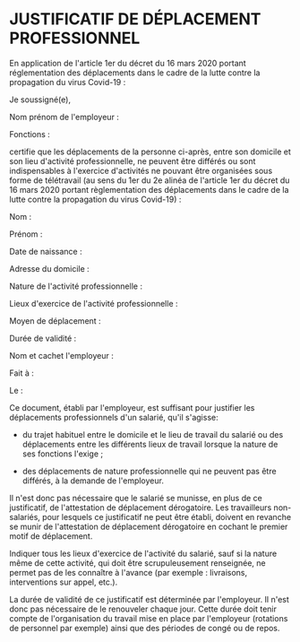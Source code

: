 # JUSTIFICATIF DE DÉPLACEMENT PROFESSIONNEL

En application de l'article 1er du décret du 16 mars 2020 portant réglementation des déplacements dans le cadre de la lutte contre
la propagation du virus Covid-19 :

Je soussigné(e),

Nom prénom de l'employeur :

Fonctions :

certifie que les déplacements de la personne ci-après, entre son domicile et son lieu d'activité professionnelle, ne peuvent être
différés ou sont indispensables à l'exercice d'activités ne pouvant être organisées sous forme de télétravail (au sens du 1er du
2e alinéa de l'article 1er du décret du 16 mars 2020 portant règlementation des déplacements dans le cadre de la lutte contre la
propagation du virus Covid-19) :

Nom :

Prénom :

Date de naissance :

Adresse du domicile :

Nature de l'activité professionnelle :

Lieux d'exercice de l'activité professionnelle :

Moyen de déplacement :

Durée de validité :

Nom et cachet l\'employeur :

Fait à :

Le :

Ce document, établi par l'employeur, est suffisant pour justifier les déplacements professionnels d'un salarié, qu'il s'agisse:

-   du trajet habituel entre le domicile et le lieu de travail du salarié ou des déplacements entre les différents lieux de
    travail lorsque la nature de ses fonctions l'exige ;

-   des déplacements de nature professionnelle qui ne peuvent pas être différés, à la demande de l'employeur.

Il n'est donc pas nécessaire que le salarié se munisse, en plus de ce justificatif, de l'attestation de déplacement dérogatoire.
Les travailleurs non-salariés, pour lesquels ce justificatif ne peut être établi, doivent en revanche se munir de l'attestation de
déplacement dérogatoire en cochant le premier motif de déplacement.

Indiquer tous les lieux d'exercice de l'activité du salarié, sauf si la nature même de cette activité, qui doit être
scrupuleusement renseignée, ne permet pas de les connaître à l'avance (par exemple : livraisons, interventions sur appel, etc.).

La durée de validité de ce justificatif est déterminée par l'employeur. Il n'est donc pas nécessaire de le renouveler chaque jour.
Cette durée doit tenir compte de l'organisation du travail mise en place par l'employeur (rotations de personnel par exemple)
ainsi que des périodes de congé ou de repos.
